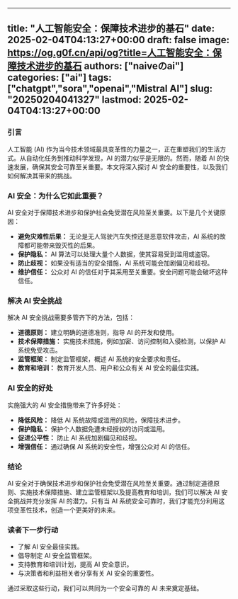 
---
title: "人工智能安全：保障技术进步的基石"
date: 2025-02-04T04:13:27+00:00
draft: false
image: https://og.g0f.cn/api/og?title=人工智能安全：保障技术进步的基石
authors: ["naiveのai"]
categories: ["ai"]
tags: ["chatgpt","sora","openai","Mistral AI"]
slug: "20250204041327"
lastmod: 2025-02-04T04:13:27+00:00
---
### 引言

人工智能 (AI) 作为当今技术领域最具变革性的力量之一，正在重塑我们的生活方式。从自动化任务到推动科学发现，AI 的潜力似乎是无限的。然而，随着 AI 的快速发展，确保其安全可靠至关重要。本文将深入探讨 AI 安全的重要性，以及我们如何解决其带来的挑战。

### AI 安全：为什么它如此重要？

AI 安全对于保障技术进步和保护社会免受潜在风险至关重要。以下是几个关键原因：

* **避免灾难性后果：** 无论是无人驾驶汽车失控还是恶意软件攻击，AI 系统的故障都可能带来毁灭性的后果。
* **保护隐私：** AI 算法可以处理大量个人数据，使其容易受到滥用或盗窃。
* **防止歧视：** 如果没有适当的安全措施，AI 系统可能会加剧偏见和歧视。
* **维护信任：** 公众对 AI 的信任对于其采用至关重要。安全问题可能会破坏这种信任。

### 解决 AI 安全挑战

解决 AI 安全挑战需要多管齐下的方法，包括：

* **道德原则：** 建立明确的道德准则，指导 AI 的开发和使用。
* **技术保障措施：** 实施技术措施，例如加密、访问控制和入侵检测，以保护 AI 系统免受攻击。
* **监管框架：** 制定监管框架，概述 AI 系统的安全要求和责任。
* **教育和培训：** 教育开发人员、用户和公众有关 AI 安全的最佳实践。

### AI 安全的好处

实施强大的 AI 安全措施带来了许多好处：

* **降低风险：** 降低 AI 系统故障或滥用的风险，保障技术进步。
* **保护隐私：** 保护个人数据免遭未经授权的访问或滥用。
* **促进公平性：** 防止 AI 系统加剧偏见和歧视。
* **增强信任：** 通过确保 AI 系统的安全性，增强公众对 AI 的信任。

### 结论

AI 安全对于确保技术进步和保护社会免受潜在风险至关重要。通过制定道德原则、实施技术保障措施、建立监管框架以及提高教育和培训，我们可以解决 AI 安全挑战并充分发挥 AI 的潜力。只有当 AI 系统安全可靠时，我们才能充分利用这项变革性技术，创造一个更美好的未来。

### 读者下一步行动

* 了解 AI 安全最佳实践。
* 倡导制定 AI 安全监管框架。
* 支持教育和培训计划，提高 AI 安全意识。
* 与决策者和利益相关者分享有关 AI 安全的重要性。

通过采取这些行动，我们可以共同为一个安全可靠的 AI 未来奠定基础。